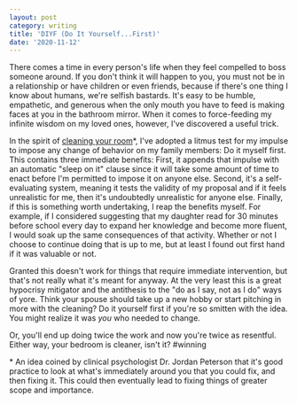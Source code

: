 ```yaml
---
layout: post
category: writing
title: 'DIYF (Do It Yourself...First)'
date: '2020-11-12'
---
```


There comes a time in every person's life when they feel compelled to boss someone around. If you don't think it will happen to you, you must not be in a relationship or have children or even friends, because if there's one thing I know about humans, we're selfish bastards. It's easy to be humble, empathetic, and generous when the only mouth you have to feed is making faces at you in the bathroom mirror. When it comes to force-feeding my infinite wisdom on my loved ones, however, I've discovered a useful trick.

<!--more-->

In the spirit of [cleaning your room](https://youtu.be/Z8_gUmt0k8o?t=54)*, I've adopted a litmus test for my impulse to impose any change of behavior on my family members: Do it myself first. This contains three immediate benefits: First, it appends that impulse with an automatic "sleep on it" clause since it will take some amount of time to enact before I'm permitted to impose it on anyone else. Second, it's a self-evaluating system, meaning it tests the validity of my proposal and if it feels unrealistic for me, then it's undoubtedly unrealistic for anyone else. Finally, if this is something worth undertaking, I reap the benefits myself. For example, if I considered suggesting that my daughter read for 30 minutes before school every day to expand her knowledge and become more fluent, I would soak up the same consequences of that activity. Whether or not I choose to continue doing that is up to me, but at least I found out first hand if it was valuable or not. 

Granted this doesn't work for things that require immediate intervention, but that's not really what it's meant for anyway. At the very least this is a great hypocrisy mitigator and the antithesis to the "do as I say, not as I do" ways of yore. Think your spouse should take up a new hobby or start pitching in more with the cleaning? Do it yourself first if you're so smitten with the idea. You might realize it was _you_ who needed to change.

Or, you'll end up doing twice the work and now you're twice as resentful. Either way, your bedroom is cleaner, isn't it? #winning

<p class="caption" style="text-align: left;">* An idea coined by clinical psychologist Dr. Jordan Peterson that it's good practice to look at what's immediately around you that you could fix, and then fixing it. This could then eventually lead to fixing things of greater scope and importance.</p>
